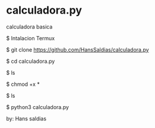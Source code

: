# calculadora.py
calculadora basica

$ Intalacion Termux

$ git clone https://github.com/HansSaldias/calculadora.py

$ cd calculadora.py

$ ls

$ chmod +x * 

$ ls

$ python3 calculadora.py

by: Hans saldias 
